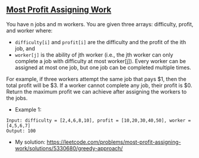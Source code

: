 ## [Most Profit Assigning Work](https://leetcode.com/problems/most-profit-assigning-work/description/)

You have n jobs and m workers. You are given three arrays: difficulty, profit, and worker where:

- `difficulty[i]` and `profit[i]` are the difficulty and the profit of the ith job, and
- `worker[j]` is the ability of jth worker (i.e., the jth worker can only complete a job with difficulty at most worker[j]).
Every worker can be assigned at most one job, but one job can be completed multiple times.

For example, if three workers attempt the same job that pays $1, then the total profit will be $3. If a worker cannot complete any job, their profit is $0.
Return the maximum profit we can achieve after assigning the workers to the jobs.


- Example 1:
```
Input: difficulty = [2,4,6,8,10], profit = [10,20,30,40,50], worker = [4,5,6,7]
Output: 100
```

- My solution: https://leetcode.com/problems/most-profit-assigning-work/solutions/5330680/greedy-approach/
